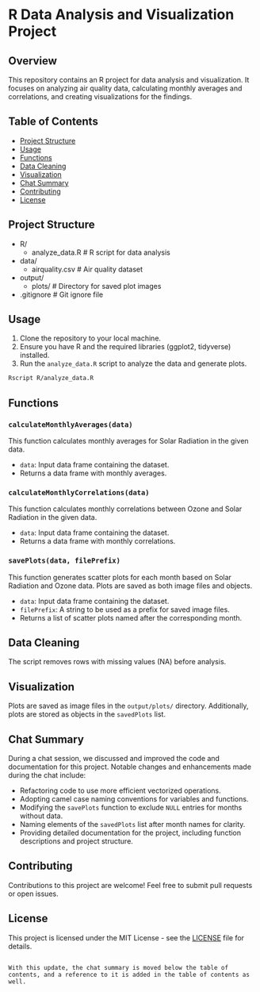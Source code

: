 
# R Data Analysis and Visualization Project

## Overview

This repository contains an R project for data analysis and visualization. It focuses on analyzing air quality data, calculating monthly averages and correlations, and creating visualizations for the findings.

## Table of Contents

- [Project Structure](#project-structure)
- [Usage](#usage)
- [Functions](#functions)
- [Data Cleaning](#data-cleaning)
- [Visualization](#visualization)
- [Chat Summary](#chat-summary)
- [Contributing](#contributing)
- [License](#license)

## Project Structure

- R/
  - analyze_data.R        # R script for data analysis
- data/
  - airquality.csv        # Air quality dataset
- output/
  - plots/                # Directory for saved plot images
- .gitignore             # Git ignore file

## Usage

1. Clone the repository to your local machine.
2. Ensure you have R and the required libraries (ggplot2, tidyverse) installed.
3. Run the `analyze_data.R` script to analyze the data and generate plots.

```bash
Rscript R/analyze_data.R
```

## Functions

### `calculateMonthlyAverages(data)`

This function calculates monthly averages for Solar Radiation in the given data.

- `data`: Input data frame containing the dataset.
- Returns a data frame with monthly averages.

### `calculateMonthlyCorrelations(data)`

This function calculates monthly correlations between Ozone and Solar Radiation in the given data.

- `data`: Input data frame containing the dataset.
- Returns a data frame with monthly correlations.

### `savePlots(data, filePrefix)`

This function generates scatter plots for each month based on Solar Radiation and Ozone data. Plots are saved as both image files and objects.

- `data`: Input data frame containing the dataset.
- `filePrefix`: A string to be used as a prefix for saved image files.
- Returns a list of scatter plots named after the corresponding month.

## Data Cleaning

The script removes rows with missing values (NA) before analysis.

## Visualization

Plots are saved as image files in the `output/plots/` directory. Additionally, plots are stored as objects in the `savedPlots` list.

## Chat Summary

During a chat session, we discussed and improved the code and documentation for this project. Notable changes and enhancements made during the chat include:

- Refactoring code to use more efficient vectorized operations.
- Adopting camel case naming conventions for variables and functions.
- Modifying the `savePlots` function to exclude `NULL` entries for months without data.
- Naming elements of the `savedPlots` list after month names for clarity.
- Providing detailed documentation for the project, including function descriptions and project structure.

## Contributing

Contributions to this project are welcome! Feel free to submit pull requests or open issues.

## License

This project is licensed under the MIT License - see the [LICENSE](LICENSE) file for details.
```

With this update, the chat summary is moved below the table of contents, and a reference to it is added in the table of contents as well.